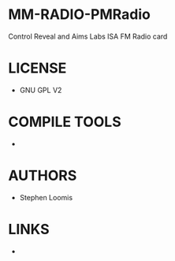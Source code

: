 MM-RADIO-PMRadio
================

 Control Reveal and Aims Labs ISA FM Radio card 

LICENSE
===============
- GNU GPL V2

COMPILE TOOLS
===============
* 

AUTHORS
===============
* Stephen Loomis 

LINKS
===============
*





